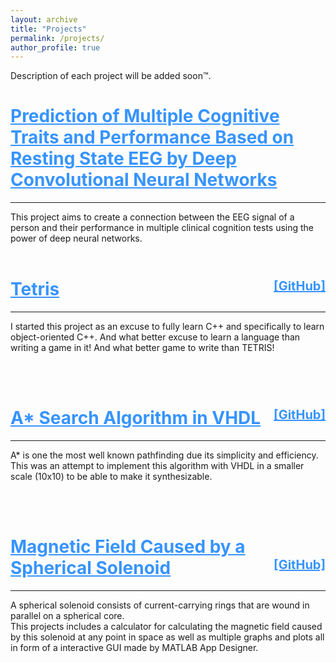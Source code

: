 ```yaml
---
layout: archive
title: "Projects"
permalink: /projects/
author_profile: true    
---
```


Description of each project will be added soon™.



<html>
<style>
    .vertical-center {
        margin: 0;
        position: absolute;
        top: 50%;
        -ms-transform: translateY(-50%);
        transform: translateY(-50%);
    }
    .headline {
        font-family: Calibri, "Helvetica", san-serif;
        line-height: 1.5em;
        color: black;
        font-size: 20px;
    }

</style>

<head>
    <title>Sepand's Projects</title>
    <style>
        a:link {
        color: #3794ff;
        background-color: transparent;
        text-decoration: underline;
    }
    </style>
    <body>
        <h1>
            <a href="/projects/eeg-cognition">Prediction of Multiple Cognitive Traits and Performance Based on Resting State EEG by Deep Convolutional Neural Networks</a>
        </h1>
        <hr> This project aims to create a connection between the EEG signal of a person and their performance in multiple clinical cognition tests using the power of deep neural networks.
        <br />
        <br />
        <h1>
            <a href="/projects/tetris-opengl">Tetris  </a>
            <span style="float:right;font-size:20px;text-align:center">
            <a href="http://github.com/somso2e/Tetris-openGL"> [GitHub]</a>
          </span>
        </h1>
        <hr>
        <p>
            I started this project as an excuse to fully learn C++ and specifically to learn object-oriented C++. And what better excuse to learn a language than writing a game in it! And what better game to write than TETRIS!
        </p>
        <br />
        <br />
        <h1>
            <a href="/projects/astar-vhdl">A* Search Algorithm in VHDL  </a>
            <span style="float:right;font-size:20px;text-align:center">
            <a href="https://github.com/somso2e/Synthesizable_Astar_in_VHDL"> [GitHub]</a>
          </span>
        </h1>
        <hr>
        <p>
            A* is one the most well known pathfinding due its simplicity and efficiency. This was an attempt to implement this algorithm with VHDL in a smaller scale (10x10) to be able to make it synthesizable.
        </p>
        <br />
        <br />
        <h1>
            <a href="/projects/astar-vhdl">
        Magnetic Field Caused by a Spherical Solenoid  </a>
            <span style="float:right;font-size:20px;text-align:center">
            <a href="https://github.com/somso2e/Spherical_solenoid"> [GitHub]</a>
          </span>
        </h1>
        <hr>
        <p>
            A spherical solenoid consists of current-carrying rings that are wound in parallel on a spherical core.
            <br>
            This projects includes a calculator for calculating the magnetic field caused by this solenoid at any point in space as well as multiple graphs and plots all in form of a interactive GUI made by MATLAB App Designer.
        </p>
    </body>

</head>

</html>
